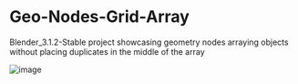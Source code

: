 # Geo-Nodes-Grid-Array
Blender_3.1.2-Stable project showcasing geometry nodes arraying objects without placing duplicates in the middle of the array

![image](https://user-images.githubusercontent.com/11281480/164883126-152cda04-9cc4-4c68-a6a2-e1b9ff741114.png)

